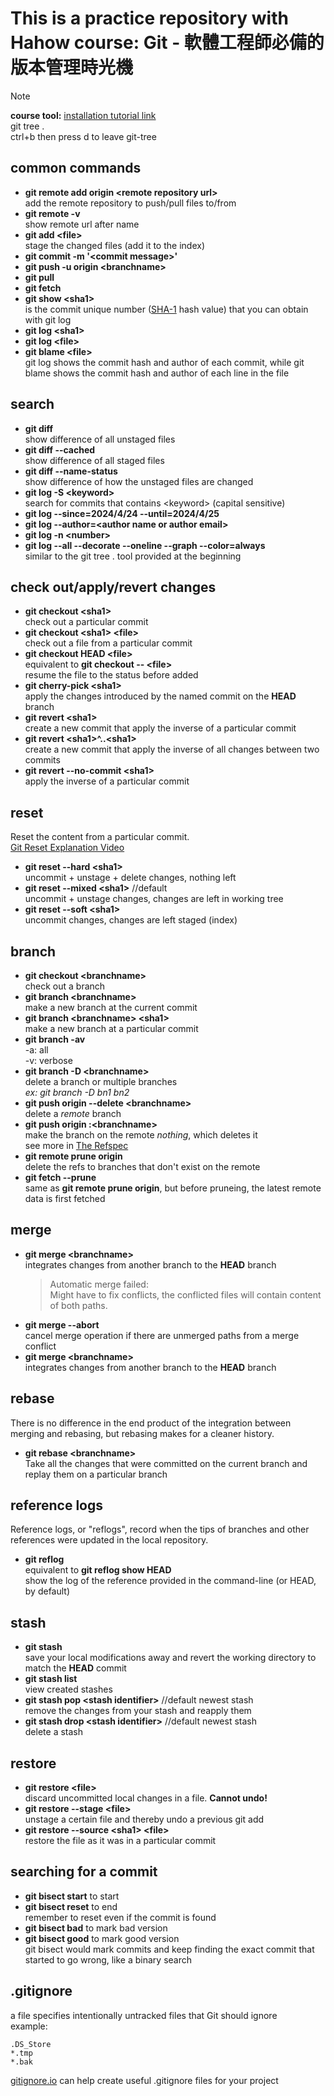 # This is a practice repository with Hahow course: **Git - 軟體工程師必備的版本管理時光機** 

> [!NOTE]
**course tool:** [installation tutorial link](https://gist.github.com/kewang/8c478078f2a98f32f5bcbfca1348a8a1#file-readme-md)  
git tree .  
ctrl+b then press d to leave git-tree  

## common commands
- **git remote add origin \<remote repository url>**  
    add the remote repository to push/pull files to/from  
- **git remote -v**  
    show remote url after name  
- **git add \<file>**  
    stage the changed files (add it to the index)  
- **git commit -m '\<commit message>'**  
- **git push -u origin \<branchname>**  
- **git pull**  
- **git fetch**  
- **git show \<sha1>**  
    <sha1> is the commit unique number ([SHA-1](https://en.wikipedia.org/wiki/SHA-1) hash value) that you can obtain with git log  
- **git log \<sha1>**  
- **git log \<file>**  
- **git blame \<file>**  
    git log shows the commit hash and author of each commit, while git blame shows the commit hash and author of each line in the file  

## search
- **git diff**  
    show difference of all unstaged files  
- **git diff --cached**  
    show difference of all staged files  
- **git diff --name-status**  
    show difference of how the unstaged files are changed  
- **git log -S \<keyword>**  
    search for commits that contains \<keyword> (capital sensitive)  
- **git log --since=2024/4/24 --until=2024/4/25**  
- **git log --author=\<author name or author email>**  
- **git log -n \<number>**  
- **git log --all --decorate --oneline --graph --color=always**  
    similar to the git tree . tool provided at the beginning  

## check out/apply/revert changes 
- **git checkout \<sha1>**  
    check out a particular commit  
- **git checkout \<sha1> \<file>**  
    check out a file from a particular commit  
- **git checkout HEAD \<file>**  
    equivalent to **git checkout -- \<file>**  
    resume the file to the status before added  
- **git cherry-pick \<sha1>**  
    apply the changes introduced by the named commit on  the **HEAD** branch  
- **git revert \<sha1>**  
    create a new commit that apply the inverse of a particular commit  
- **git revert \<sha1>^..\<sha1>**  
    create a new commit that apply the inverse of all changes between two commits  
- **git revert --no-commit \<sha1>**  
    apply the inverse of a particular commit  

## reset
Reset the content from a particular commit.  
[Git Reset Explanation Video](https://www.youtube.com/watch?v=s1idhUiCk38)  
    
- **git reset --hard \<sha1>**  
    uncommit + unstage + delete changes, nothing left  
- **git reset --mixed \<sha1>** //default  
    uncommit + unstage changes, changes are left in working tree  
- **git reset --soft \<sha1>**  
    uncommit changes, changes are left staged (index)  


## branch
- **git checkout \<branchname>**  
    check out a branch  
- **git branch \<branchname>**  
    make a new branch at the current commit  
- **git branch \<branchname> \<sha1>**  
    make a new branch at a particular commit  
- **git branch -av**  
    -a: all  
    -v: verbose  
- **git branch -D \<branchname>**  
    delete a branch or multiple branches  
    *ex: git branch -D bn1 bn2*  
- **git push origin --delete \<branchname>**  
    delete a *remote* branch  
- **git push origin :\<branchname>**  
    make the branch on the remote *nothing*, which deletes it  
    see more in [The Refspec](https://git-scm.com/book/en/v2/Git-Internals-The-Refspec)  
- **git remote prune origin**  
    delete the refs to branches that don't exist on the remote  
- **git fetch --prune**  
    same as **git remote prune origin**, but before pruneing, the latest remote data is first fetched  

## merge
- **git merge \<branchname>**  
    integrates changes from another branch to the **HEAD** branch  
    > Automatic merge failed:  
    Might have to fix conflicts, the conflicted files will contain content of both paths.  
- **git merge --abort**  
    cancel merge operation if there are unmerged paths from a merge conflict  
- **git merge \<branchname>**  
    integrates changes from another branch to the **HEAD** branch  
    
## rebase
There is no difference in the end product of the integration between merging and rebasing, but rebasing makes for a cleaner history.  
- **git rebase \<branchname>**  
    Take all the changes that were committed on the current branch and replay them on a particular branch  


## reference logs
Reference logs, or "reflogs", record when the tips of branches and other references were updated in the local repository.  
- **git reflog**  
    equivalent to **git reflog show HEAD**  
    show the log of the reference provided in the command-line (or HEAD, by default)  

## stash
- **git stash**  
    save your local modifications away and revert the working directory to match the **HEAD** commit  
- **git stash list**  
    view created stashes  
- **git stash pop \<stash identifier>** //default newest stash  
    remove the changes from your stash and reapply them  
- **git stash drop \<stash identifier>** //default newest stash  
    delete a stash  

## restore
- **git restore \<file>**  
    discard uncommitted local changes in a file. **Cannot undo!**  
- **git restore --stage \<file>**  
    unstage a certain file and thereby undo a previous git add  
- **git restore --source \<sha1> \<file>**  
    restore the file as it was in a particular commit  
    
## searching for a commit
- **git bisect start** to start  
- **git bisect reset** to end  
    remember to reset even if the commit is found  
- **git bisect bad** to mark bad version  
- **git bisect good** to mark good version  
git bisect would mark commits and keep finding the exact commit that started to go wrong, like a binary search  

## .gitignore
a file specifies intentionally untracked files that Git should ignore  
example:
```
.DS_Store
*.tmp
*.bak
```
[gitignore.io](gitignore.io) can help create useful .gitignore files for your project
